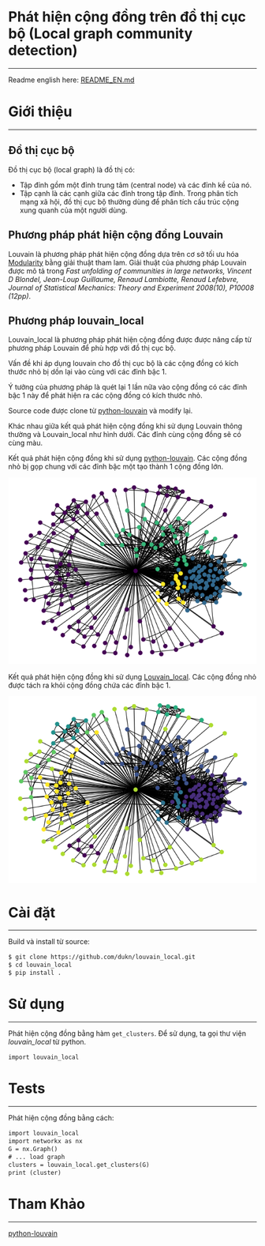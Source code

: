 # Phát hiện cộng đồng trên đồ thị cục bộ (Local graph community detection)
---
Readme english here: [README_EN.md](README_EN.md)
# Giới thiệu
---
## Đồ thị cục bộ
Đồ thị cục bộ (local graph) là  đồ thị có:
- Tập đỉnh gồm một đỉnh trung tâm (central node) và các đỉnh kề của nó.
- Tập cạnh là các cạnh giữa các đỉnh trong tập đỉnh.
Trong phân tích mạng xã hội, đồ thị cục bộ thường dùng để phân tích cấu trúc cộng xung quanh của một người dùng.

## Phương pháp phát hiện cộng đồng Louvain
Louvain là phương pháp phát hiện cộng đồng dựa trên cơ sở tối ưu hóa [Modularity](https://en.wikipedia.org/wiki/Modularity_%28networks%29) bằng giải thuật tham lam.
Giải thuật của phương pháp Louvain được mô tả trong _Fast unfolding of communities in large networks, Vincent D Blondel, Jean-Loup Guillaume, Renaud Lambiotte, Renaud Lefebvre, Journal of Statistical Mechanics: Theory and Experiment 2008(10), P10008 (12pp)_.

## Phương pháp louvain_local
Louvain_local là phương pháp phát hiện cộng đồng được được nâng cấp từ phương pháp Louvain để phù hợp với đồ thị cục bộ.

Vấn đề khi áp dụng louvain cho đồ thị cục bộ là các cộng đồng có kích thước nhỏ bị dồn lại vào cùng với các đỉnh bậc 1.

Ý tưởng của phương pháp là quét lại 1 lần nữa vào cộng đồng có các đỉnh bậc 1 này để phát hiện ra các cộng đồng có kích thước nhỏ.

Source code được clone từ [python-louvain](https://github.com/taynaud/python-louvain) và modify lại.

Khác nhau giữa kết quả phát hiện cộng đồng khi sử dụng Louvain thông thường và Louvain_local như hình dưới. Các đỉnh cùng cộng đồng sẽ có cùng màu.

Kết quả phát hiện cộng đồng khi sử dụng [python-louvain](https://github.com/taynaud/python-louvain). Các cộng đồng nhỏ bị gọp chung với các đỉnh bậc một tạo thành 1 cộng đồng lớn.

![Louvain](images/Louvain_standard.png)

Kết quả phát hiện cộng đồng khi sử dụng [Louvain_local](https://github.com/dukn/louvain_local). Các cộng đồng nhỏ được tách ra khỏi cộng đồng chứa các đỉnh bậc 1.

![Louvain](images/Louvain_local.png)
# Cài đặt
---
Build và install từ source:
```
$ git clone https://github.com/dukn/louvain_local.git
$ cd louvain_local
$ pip install .
```

# Sử dụng
---
Phát hiện cộng đồng bằng hàm `get_clusters`. Để sử dụng, ta gọi thư viện *louvain_local* từ python.
```
import louvain_local
```
# Tests
---
Phát hiện cộng đồng bằng cách:
```
import louvain_local
import networkx as nx
G = nx.Graph()
# ... load graph
clusters = louvain_local.get_clusters(G)
print (cluster)
```

# Tham Khảo
---
[python-louvain](https://github.com/taynaud/python-louvain)

